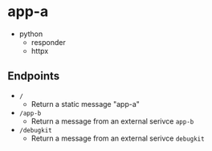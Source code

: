 # app-a
* python
  * responder
  * httpx

## Endpoints
* `/`
  * Return a static message "app-a"
* `/app-b`
  * Return a message from an external serivce `app-b`
* `/debugkit`
  * Return a message from an external serivce `debugkit`
